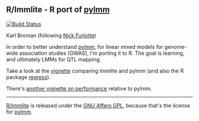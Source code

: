 ## R/lmmlite - R port of [pylmm](https://github.com/nickFurlotte/pylmm)

[![Build Status](https://travis-ci.org/kbroman/lmmlite.svg?branch=master)](https://travis-ci.org/kbroman/lmmlite)

Karl Broman (following [Nick Furlotte](http://whatmind.com))

In order to better understand [pylmm](https://github.com/nickFurlotte/pylmm),
for linear mixed models for genome-wide association studies
(GWAS), I'm porting it to R.  The goal is learning, and ultimately
LMMs for QTL mapping.

Take a look at the
[vignette](http://kbroman.org/lmmlite/assets/compare2pylmm.html)
comparing lmmlite and pylmm (and also the R package
[regress](https://cran.r-project.org/web/packages/regress/)).

There's
[another vignette on performance](http://kbroman.org/lmmlite/assets/performance.html)
relative to pylmm.

---

[R/lmmlite](https://github.com/kbroman/lmmlite) is released under the
[GNU Affero GPL](https://www.gnu.org/licenses/why-affero-gpl.html),
because that's the license for
[pylmm](https://github.com/nickFurlotte/pylmm).
